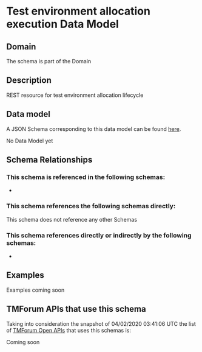 # Test environment allocation execution Data Model

## Domain

The  schema is part of the  Domain

## Description

REST resource for test environment allocation lifecycle

## Data model

A JSON Schema corresponding to this data model can be found
[here](https://github.com/tmforum-rand/schemas/blob/candidates/Common/TestEnvironmentAllocationExecution.schema.json).

No Data Model yet

## Schema Relationships

### This schema is referenced in the following schemas:

-

### This schema references the following schemas directly:

This schema does not reference any other Schemas

### This schema references directly or indirectly by the following schemas:

-



## Examples

Examples coming soon

## TMForum APIs that use this schema

Taking into consideration the snapshot of 04/02/2020 03:41:06 UTC the list of [TMForum Open APIs](https://www.tmforum.org/open-apis/) that uses this schemas is:

Coming soon